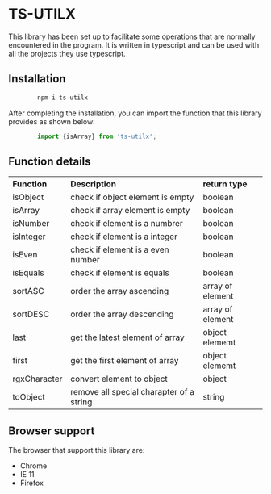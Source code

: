 # TS-UTILX

 This library has been set up to facilitate some operations that are normally encountered in the program. It is written in typescript and can be used with all the projects they use typescript.

## Installation

```Javascript
        npm i ts-utilx
```

After completing the installation, you can import the function that this library provides as shown below:

```Javascript
        import {isArray} from 'ts-utilx';
```


## Function details

<table style="text-align: left">
    <tr>
        <th>Function</th>
        <th>Description</th>
        <th>return type</th>
    </tr>
    <tr>
        <td>isObject</td>
        <td>check if object element is empty</td>
        <td>boolean</td>
    </tr>
    <tr>
        <td>isArray</td>
        <td>check if array element is empty</td>
        <td>boolean</td>
    </tr>
    <tr>
        <td>isNumber</td>
        <td>check if element is a numbrer</td>
        <td>boolean</td>
    </tr>
    <tr>
        <td>isInteger</td>
        <td>check if element is a integer</td>
        <td>boolean</td>
    </tr>
    <tr>
        <td>isEven</td>
        <td>check if element is a even number</td>
        <td>boolean</td>
    </tr>
    <tr>
        <td>isEquals</td>
        <td>check if element is equals</td>
        <td>boolean</td>
    </tr>
    <tr>
        <td>sortASC</td>
        <td>order the array ascending</td>
        <td>array of element </td>
    </tr>
    <tr>
        <td>sortDESC</td>
        <td>order the array descending</td>
        <td>array of element</td>
    </tr>
    <tr>
        <td>last</td>
        <td>get the latest element of array</td>
        <td>object elememt</td>
    </tr>
    <tr>
        <td>first</td>
        <td>get the first element of array</td>
        <td>object elememt</td>
    </tr>
    <tr>
        <td>rgxCharacter</td>
        <td>convert element to object</td>
        <td>object</td>
    </tr>
    <tr>
        <td>toObject</td>
        <td>remove all special charapter of a string</td>
        <td>string</td>
    </tr>
<table>

## Browser support
The browser that support this library are:
* Chrome
* IE 11
* Firefox